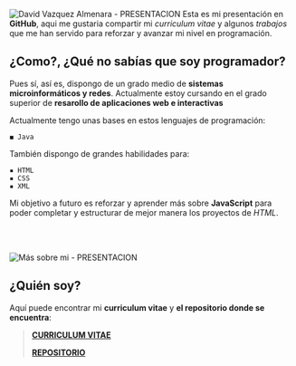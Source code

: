 ![David Vazquez Almenara - PRESENTACION](https://i.imgur.com/28nrnlH.png) 
Esta es mi presentación en **GitHub**, aqui me gustaria compartir mi *curriculum vitae* y algunos *trabajos* que me han servido para reforzar y avanzar mi nivel en programación.


## ¿Como?, ¿Qué no sabías que soy programador?

Pues sí, así es, dispongo de un grado medio de **sistemas microinformáticos y redes**. Actualmente estoy cursando en el grado superior de **resarollo de aplicaciones web e interactivas**

Actualmente tengo unas bases en estos lenguajes de programación:
```
◼ Java
```

También dispongo de grandes habilidades para:
```
▪ HTML
▪ CSS
▪ XML
```

Mi objetivo a futuro es reforzar y aprender más sobre **JavaScript** para poder completar y estructurar de mejor manera los proyectos de *HTML*.

<BR>
  <BR>
  
![Más sobre mi - PRESENTACION](https://i.imgur.com/vSHjDtb.png) 
## ¿Quién soy?

Aquí puede encontrar mi **curriculum vitae** y **el repositorio donde se encuentra**:

> [**CURRICULUM VITAE**](https://htmlpreview.github.io/?https://github.com/David-Vazquez-Almenara/Curriculum-Vitae/blob/main/archivos/index.html#inicio)
> 
> [**REPOSITORIO**](https://github.com/David-Vazquez-Almenara/Curriculum-Vitae)


<img src="https://i.imgur.com/ZcXn7W8.png" width="10">
